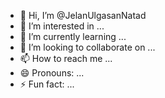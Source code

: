 - 👋 Hi, I’m @JelanUlgasanNatad
- 👀 I’m interested in ...
- 🌱 I’m currently learning ...
- 💞️ I’m looking to collaborate on ...
- 📫 How to reach me ...
- 😄 Pronouns: ...
- ⚡ Fun fact: ...

<!---
JelanUlgasanNatad/JelanUlgasanNatad is a ✨ special ✨ repository because its `README.md` (this file) appears on your GitHub profile.
You can click the Preview link to take a look at your changes.
--->
